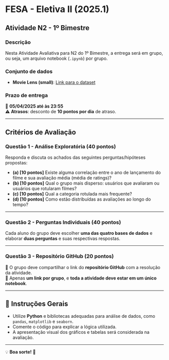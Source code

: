 # FESA - Eletiva II (2025.1)

## Atividade N2 - 1º Bimestre

### Descrição
Nesta Atividade Avaliativa para N2 do 1º Bimestre, a entrega será em grupo, ou seja, um arquivo notebook (`.ipynb`) por grupo.

### Conjunto de dados
- **Movie Lens (small)**: [Link para o dataset](https://grouplens.org/datasets/movielens/)

### Prazo de entrega
📅 **05/04/2025 até às 23:55**  
⚠️ **Atrasos**: desconto de **10 pontos por dia** de atraso.

---

## Critérios de Avaliação

### Questão 1 - Análise Exploratória (**40 pontos**)
Responda e discuta os achados das seguintes perguntas/hipóteses propostas:

- **(a) [10 pontos]** Existe alguma correlação entre o ano de lançamento do filme e sua avaliação média (média de ratings)?
- **(b) [10 pontos]** Qual o grupo mais disperso: usuários que avaliaram ou usuários que rotularam filmes?
- **(c) [10 pontos]** Qual a categoria rotulada mais frequente?
- **(d) [10 pontos]** Como estão distribuídas as avaliações ao longo do tempo?

---

### Questão 2 - Perguntas Individuais (**40 pontos**)
Cada aluno do grupo deve escolher **uma das quatro bases de dados** e elaborar **duas perguntas** e suas respectivas respostas.

---

### Questão 3 - Repositório GitHub (**20 pontos**)
📌 O grupo deve compartilhar o link do **repositório GitHub** com a resolução da atividade.  
🔹 Apenas **um link por grupo**, e **toda a atividade deve estar em um único notebook**.

---

## 📌 Instruções Gerais
- Utilize **Python** e bibliotecas adequadas para análise de dados, como `pandas`, `matplotlib` e `seaborn`.
- Comente o código para explicar a lógica utilizada.
- A apresentação visual dos gráficos e tabelas será considerada na avaliação.

---

💡 **Boa sorte!** 🚀
